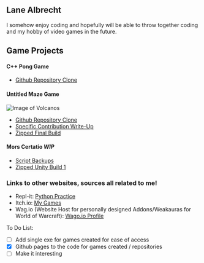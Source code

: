 ## Lane Albrecht
I somehow enjoy coding and hopefully will be able to throw together coding and my hobby of video games in the future.

## Game Projects

#### C++ Pong Game
- [Github Repository Clone](https://github.com/LaneAlb-Portfolio/CS10-Pong-Game)

#### Untitled Maze Game
![Image of Volcanos](https://github.com/LaneAlb-Portfolio/Lane-Albrecht-Portfolio/blob/gh-pages/portfolio%20untitiled%20maze%20game%20ss.PNG)
- [Github Repository Clone](https://github.com/LaneAlb-Portfolio/Game-Project-1)
- [Specific Contribution Write-Up](https://lanealb-portfolio.github.io/Lane-Albrecht-GP1/)
- [Zipped Final Build](https://drive.google.com/file/d/1AreuduKQGDoQRxlGhmM8xUZ3Sk3X-txi/view?usp=sharing)

#### Mors Certatio *WIP*
- [Script Backups](https://github.com/LaneAlb-Portfolio/Work-In-Progress-Game-Project-2)
- [Zipped Unity Build 1](https://drive.google.com/file/d/1i5kM2eyqRKDMZZHv1xP8Scx4i5lJjI2I/view?usp=sharing)

### Links to other websites, sources all related to me!
- Repl-it: [Python Practice](https://repl.it/@LaneA)
- Itch.io: [My Games](https://tevlane.itch.io/)
- Wag.io (Website Host for personally designed Addons/Weakauras for World of Warcraft): [Wago.io Profile](https://wago.io/p/Tevonsonte)

To Do List:
- [ ] Add single exe for games created for ease of access
- [x] Github pages to the code for games created / repositories
- [ ] Make it interesting
